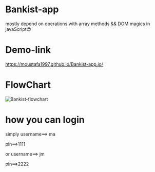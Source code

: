 # Bankist-app

mostly depend on operations with array methods && DOM magics  in javaScript😍

# Demo-link

https://moustafa1997.github.io/Bankist-app.io/

# FlowChart

 ![Bankist-flowchart](https://github.com/Moustafa1997/Bankist-app.io/assets/96114396/d45fd929-52f1-463d-a843-41dcd9f974e6)



# how you can login
simply
username==> ma

pin==>1111

or
username==> jm

pin==>2222



 
